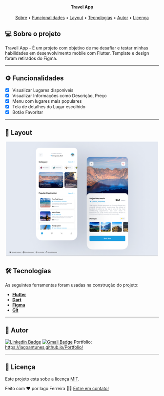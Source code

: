 <h4 align="center"> 
	Travel App
</h4>

<p align="center">
 <a href="#-sobre-o-projeto">Sobre</a> •
 <a href="#-funcionalidades">Funcionalidades</a> •
 <a href="#-layout">Layout</a> • 
 <a href="#-tecnologias">Tecnologias</a> • 
 <a href="#-autor">Autor</a> • 
 <a href="#user-content--licença">Licença</a>
</p>


## 💻 Sobre o projeto

 Travell App - É um projeto com objetivo de me desafiar e testar minhas habilidades em desenvolvimento mobile com Flutter. Template e design foram retirados do Figma.

---

## ⚙️ Funcionalidades

- [x] Visualizar Lugares disponiveis
- [x] Visualizar Informações como Descrição, Preço
- [x] Menu com lugares mais populares
- [x] Tela de detalhes do Lugar escolhido
- [x] Botão Favoritar
---

## 🎨 Layout

<div align="center">
 <img alt="Image Layout" src="https://github.com/IagoAntunes/travelApp/blob/master/assets/images/mockup.png" width="500">
</div>

## 🛠 Tecnologias

As seguintes ferramentas foram usadas na construção do projeto:

-   **[Flutter](https://flutter.dev/)**
-   **[Dart](https://dart.dev/)**
-   **[Figma](https://www.figma.com/)**
-   **[Git](https://git-scm.com/)**

---
## 🦸 Autor

[![Linkedin Badge](https://img.shields.io/badge/-IagoFerreira-blue?style=flat-square&logo=Linkedin&logoColor=white&link=https://www.linkedin.com/in/iagoaferreira/)](https://www.linkedin.com/in/iagoaferreira/) [![Gmail Badge](https://img.shields.io/badge/-iagoantunes.f@gmail.com-c14438?style=flat-square&logo=Gmail&logoColor=white&link=mailto:iagoantunes.f@gmail.com)](mailto:iagoantunes.f@gmail.com)
Portfolio: https://iagoantunes.github.io/Portfolio/

---

## 📝 Licença

Este projeto esta sobe a licença [MIT](./LICENSE).

Feito com ❤️ por Iago Ferreira 👋🏽 [Entre em contato!](https://www.linkedin.com/in/iagoaferreira/)
